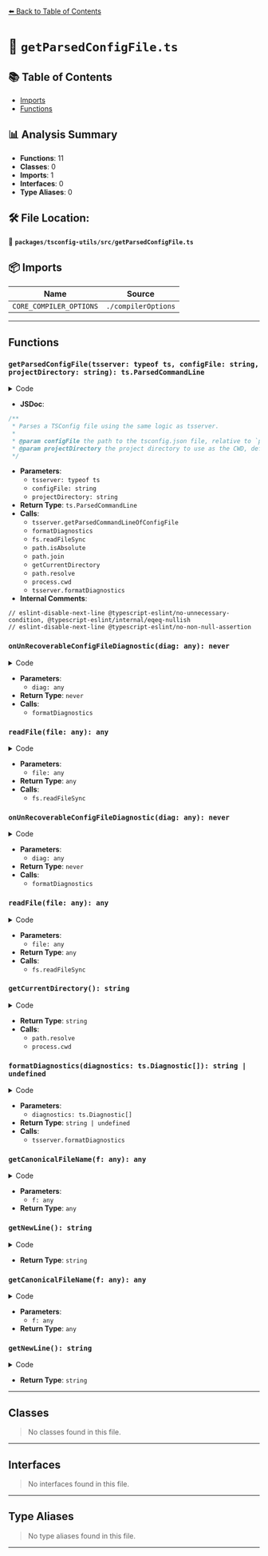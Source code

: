 [⬅️ Back to Table of Contents](../../../index.md)

# 📄 `getParsedConfigFile.ts`

## 📚 Table of Contents

- [Imports](#imports)
- [Functions](#functions)

## 📊 Analysis Summary

- **Functions**: 11
- **Classes**: 0
- **Imports**: 1
- **Interfaces**: 0
- **Type Aliases**: 0

## 🛠️ File Location:
📂 **`packages/tsconfig-utils/src/getParsedConfigFile.ts`**

## 📦 Imports

| Name | Source |
|------|--------|
| `CORE_COMPILER_OPTIONS` | `./compilerOptions` |


---

## Functions

### `getParsedConfigFile(tsserver: typeof ts, configFile: string, projectDirectory: string): ts.ParsedCommandLine`

<details><summary>Code</summary>

```ts
export function getParsedConfigFile(
  tsserver: typeof ts,
  configFile: string,
  projectDirectory?: string,
): ts.ParsedCommandLine {
  // eslint-disable-next-line @typescript-eslint/no-unnecessary-condition, @typescript-eslint/internal/eqeq-nullish
  if (tsserver.sys === undefined) {
    throw new Error(
      '`getParsedConfigFile` is only supported in a Node-like environment.',
    );
  }

  const parsed = tsserver.getParsedCommandLineOfConfigFile(
    configFile,
    CORE_COMPILER_OPTIONS,
    {
      fileExists: fs.existsSync,
      getCurrentDirectory,
      onUnRecoverableConfigFileDiagnostic: diag => {
        throw new Error(formatDiagnostics([diag])); // ensures that `parsed` is defined.
      },
      readDirectory: tsserver.sys.readDirectory,
      readFile: file =>
        fs.readFileSync(
          path.isAbsolute(file) ? file : path.join(getCurrentDirectory(), file),
          'utf-8',
        ),
      useCaseSensitiveFileNames: tsserver.sys.useCaseSensitiveFileNames,
    },
  );

  if (parsed?.errors.length) {
    throw new Error(formatDiagnostics(parsed.errors));
  }

  // eslint-disable-next-line @typescript-eslint/no-non-null-assertion
  return parsed!;

  function getCurrentDirectory(): string {
    return projectDirectory ? path.resolve(projectDirectory) : process.cwd();
  }

  function formatDiagnostics(diagnostics: ts.Diagnostic[]): string | undefined {
    return tsserver.formatDiagnostics(diagnostics, {
      getCanonicalFileName: f => f,
      getCurrentDirectory,
      getNewLine: () => '\n',
    });
  }
}
```
</details>

- **JSDoc**:
```ts
/**
 * Parses a TSConfig file using the same logic as tsserver.
 *
 * @param configFile the path to the tsconfig.json file, relative to `projectDirectory`
 * @param projectDirectory the project directory to use as the CWD, defaults to `process.cwd()`
 */
```

- **Parameters**:
  - `tsserver: typeof ts`
  - `configFile: string`
  - `projectDirectory: string`
- **Return Type**: `ts.ParsedCommandLine`
- **Calls**:
  - `tsserver.getParsedCommandLineOfConfigFile`
  - `formatDiagnostics`
  - `fs.readFileSync`
  - `path.isAbsolute`
  - `path.join`
  - `getCurrentDirectory`
  - `path.resolve`
  - `process.cwd`
  - `tsserver.formatDiagnostics`
- **Internal Comments**:
```
// eslint-disable-next-line @typescript-eslint/no-unnecessary-condition, @typescript-eslint/internal/eqeq-nullish
// eslint-disable-next-line @typescript-eslint/no-non-null-assertion
```

### `onUnRecoverableConfigFileDiagnostic(diag: any): never`

<details><summary>Code</summary>

```ts
diag => {
        throw new Error(formatDiagnostics([diag])); // ensures that `parsed` is defined.
      }
```
</details>

- **Parameters**:
  - `diag: any`
- **Return Type**: `never`
- **Calls**:
  - `formatDiagnostics`
### `readFile(file: any): any`

<details><summary>Code</summary>

```ts
file =>
        fs.readFileSync(
          path.isAbsolute(file) ? file : path.join(getCurrentDirectory(), file),
          'utf-8',
        )
```
</details>

- **Parameters**:
  - `file: any`
- **Return Type**: `any`
- **Calls**:
  - `fs.readFileSync`
### `onUnRecoverableConfigFileDiagnostic(diag: any): never`

<details><summary>Code</summary>

```ts
diag => {
        throw new Error(formatDiagnostics([diag])); // ensures that `parsed` is defined.
      }
```
</details>

- **Parameters**:
  - `diag: any`
- **Return Type**: `never`
- **Calls**:
  - `formatDiagnostics`
### `readFile(file: any): any`

<details><summary>Code</summary>

```ts
file =>
        fs.readFileSync(
          path.isAbsolute(file) ? file : path.join(getCurrentDirectory(), file),
          'utf-8',
        )
```
</details>

- **Parameters**:
  - `file: any`
- **Return Type**: `any`
- **Calls**:
  - `fs.readFileSync`
### `getCurrentDirectory(): string`

<details><summary>Code</summary>

```ts
function getCurrentDirectory(): string {
    return projectDirectory ? path.resolve(projectDirectory) : process.cwd();
  }
```
</details>

- **Return Type**: `string`
- **Calls**:
  - `path.resolve`
  - `process.cwd`
### `formatDiagnostics(diagnostics: ts.Diagnostic[]): string | undefined`

<details><summary>Code</summary>

```ts
function formatDiagnostics(diagnostics: ts.Diagnostic[]): string | undefined {
    return tsserver.formatDiagnostics(diagnostics, {
      getCanonicalFileName: f => f,
      getCurrentDirectory,
      getNewLine: () => '\n',
    });
  }
```
</details>

- **Parameters**:
  - `diagnostics: ts.Diagnostic[]`
- **Return Type**: `string | undefined`
- **Calls**:
  - `tsserver.formatDiagnostics`
### `getCanonicalFileName(f: any): any`

<details><summary>Code</summary>

```ts
f => f
```
</details>

- **Parameters**:
  - `f: any`
- **Return Type**: `any`
### `getNewLine(): string`

<details><summary>Code</summary>

```ts
() => '\n'
```
</details>

- **Return Type**: `string`
### `getCanonicalFileName(f: any): any`

<details><summary>Code</summary>

```ts
f => f
```
</details>

- **Parameters**:
  - `f: any`
- **Return Type**: `any`
### `getNewLine(): string`

<details><summary>Code</summary>

```ts
() => '\n'
```
</details>

- **Return Type**: `string`

---

## Classes

> No classes found in this file.


---

## Interfaces

> No interfaces found in this file.


---

## Type Aliases

> No type aliases found in this file.


---